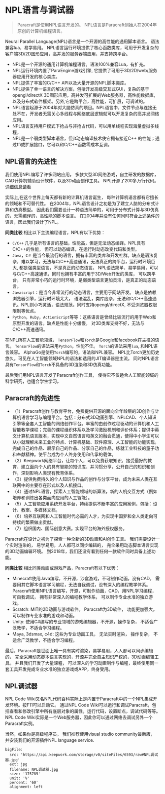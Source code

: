 # NPL语言与调试器

> Paracraft是使用NPL语言开发的。 NPL语言是Paracraft创始人在2004年原创的计算机编程语言。 

Neural Parallel Language(NPL)语言是一个开源的高性能的通用脚本语言。 语法兼容lua，易学易用。 NPL语言运行环境提供了核心函数类库，可用于开发复杂的客户端3D/2D图形应用，高并发的服务器端应用，并支持跨平台。

- NPL是一个开源的通用计算机编程语言。语法100%兼容Lua，有扩充。
- NPL运行环境内置了ParaEngine游戏引擎, 它提供了可用于3D/2D/web/服务器应用开发的核心类库。
- NPL提供了丰富的C/C++ API以及大量开源的NPL脚本类库。
- NPL提供了单一语言的解决方案，包括开发高级交互式GUI，复杂的基于opengl/directX 3D图形应用，高并发可扩展的Web服务器，高性能数据库，以及分布式软件框架。另外,它是跨平台，高性能，可扩展，可调试的。
- NPL语言起源于2004年对大脑仿真的项目。NPL语言中，文件节点与连接无处不在，开发者无需关心多线程与网络底层逻辑就可以开发复杂的高并发网络应用。
- NPL语言支持用户模式下抢占与非抢占代码，可以用单线程实现海量虚拟多线程。
- NPL是一个弱类型脚本语言，但jit动态编译技术使它拥有接近C++ 的性能；通过ffi或扩展接口，它可以和C/C++函数零成本互调。


## NPL语言的先进性

我们使用NPL编写了许多网站应用， 多款大型3D网络游戏，自主研发的数据库，CAD计算机辅助设计软件，以及3D动画创作工具。 NPL开源了200多万行代码。[详细信息请看](http://keepwork.com/intro/keepwork/NPL)

实际上,在这个世界上每天都有新的计算机语言诞生， 每种计算机语言都有它擅长的领域和不可替代性。 在2004年，NPL语言设计之初是为了建立人脑的分布式计算和仿真模型。 因此我们需要设计一种语法简单的，可用于分布式计算与3D仿真的，无需编译的，高性能的脚本语言。 在2004年并没有任何同时符合上述条件的语言，因此我们设计了NPL。 

**同类比较**
相比以下主流编程语言，NPL有以下优势：
* `C/C++` 几乎是所有语言的基础，性能高，但是无法动态编译。NPL具有C/C++的性能， 但可以动态编译，在运行时动态改变代码和类型。 
* `Java`，`C＃` 是当今最流行的语言，拥有丰富的类库和开发社群。缺点是语法复杂，难以学习，无法与C/C++高速通讯，无法真正的跨平台，运行时环境巨大, 都是强类型语言，不是真正的动态语言。 NPL语法简单，易学易用，可以与C/C++高速通讯，同时也拥有丰富的用于3D/Web开发的类库， 可以跨平台， 只有非常小巧的运行时环境，是弱类型语言更加灵活，是真正的动态语言。
* `Javascript`：是当今非常流行的动态语言，主要用于网站开发。 缺点是依赖浏览器引擎，运行时环境太大， 语法混乱，类库庞杂，无法和C/C++高速通讯。NPL则小巧灵活，语法规范，同时支持opengl/directX, 不受浏览器权限限制等优点。 
* `Python`，`Ruby`，`ActionScript`等等：这些语言是曾经比较流行的用于Web和原型开发的语言。缺点是性能十分缓慢， 对3D类库支持不好，无法与C/C++高速通讯。

在NPL所在人工智能领域， `TensorFlow`和`Torch`是Google和facebook在主推的语言。 `TensorFlow`的语法采用`Python`，性能不佳。 `Torch`的语法采用`lua`, 和NPL语言兼容。 AlphaGo是使用`Torch`编写的，语法和NPL兼容。 NPL比Torch更加历史悠久。可见在人工智能领域NPL的语法和选用的JIT编译器是主流。 同时NPL语言具有`TensorFlow`和`Torch`不具备的3D渲染和3D仿真功能。 

最后我们用NPL语言开发了Paracraft创作工具， 使得它不仅适合人工智能领域的科学研究，也适合学生学习。 

## Paracraft的先进性
- （1）Paracraft创作与教育平台，免费提供开源的面向全年龄层的3D创作与计算机语言学习与编程平台。包括：分布式3D动画引擎、NPLCAD、个人知识引擎等全套人工智能的网络创作平台。丰富的由创作过程驱动的计算机和人工智能教学课程；完善的课程组织体系以及学习激励机制和评价体系；提供中英文计算机语言版本，实现中文自然语言和英文的融会贯通，使得中小学生可以从小就理解未来工业的特点、计算机基础、软件原理、人工智能的功能实现，完成自己的作品、展示自己的作品、分享自己的作品，练就工业科技的童子功和奉献精神。使平台成为个人终身使用和传承的载体。 
- （2）Keepwork网络平台，让每个人，可以免费获取知识，接受最好的教育，建立面向个人的具有智能的知识库，并习惯分享，公开自己的知识和创作，深刻影响人类现有教育体系。 
- （3）提供免费持久的个人知识与作品的创作与分享平台，成为未来人类在互联网中的主要存在形式以及人机接口。
- （4）通过NPL语言，探索人工智能领域的新算法，新的人机交互方式（例如培养和训练出各类面向应用的人工智能）。 
- （5）人工智能应用系统开发平台，持续提供不断丰富的应用案例，包括：设计、教案、多媒体文档。 
- （6）培养互联网和人工智能时代必需的人才，为实现中国梦和全人类走向可持续的繁荣做出贡献。 
- （7）组织国内、国际创意大赛。实现平台的海外授权服务。


Paracraft在设计之初为了探索一种全新的3D动画和AI创作工具。 我们需要设计一个实时渲染的， 易学易用，人人都可以同步编辑的， 完全采用动态脚本语言实现的3D动画编辑环境。 到2018年，我们还没有看到任何一款软件同时具备上述功能。 

**同类比较**
相比同类动画或游戏产品，Paracraft有以下优势：
- Minecraft使用Java编写，不开源，沙盒游戏，不可制作动画，没有CAD， 需要用其它脚本语言学习编程，无法自我调试，没有深入的编程教学体系。Paracraft使用NPL语言编写，开源，可制作动画，CAD，用NPL学习编程，可自我调试， 拥有非常深入的编程教学体系， 可以制作专业水准的独立游戏。 
- Scratch: MIT的2D动画与游戏软件。 Paracraft为3D软件， 功能更加强大。 可以制作专业水准的游戏和动画。 
- Unity: 使用C#编写的专业领域的游戏编辑器，不开源，操作复杂， 不适合广泛教学，不适合学习编程。
- Maya, 3dsmax, c4d: 这些为专业动画工具， 无法实时渲染， 操作复杂， 不适合广泛教学，不适合学习编程。 

最后，Paracraft是世面上唯一具有实时渲染，易学易用，人人都可以同步编辑的， 完全采用动态脚本语言实现的，开源并完全自主知识产权的，3D动画编辑工具。 并且我们开发了大量课程， 可以深入的学习动画制作与编程，最终使用同一套工具开发完成专业水准的独立游戏或APP，终身受用。 






## NPL调试器

NPL Code Wiki又名NPL代码百科实际上是内置于Paracraft中的一个NPL集成开发环境。按F11可以启动它。 通过NPL Code Wiki可以运行和调试Paracraft，包括查看和修改引擎中所有底层对象的属性，运行代码，设置断点，调试代码等等。 NPL Code Wiki实际是一个Web服务器，因此你可以通过网络去调试另外一个Paracraft实例。 

当然，如果你是高级程序员， 我们推荐使用visual studio community最新版， 并安装我们的开源插件NPL language service. 


 
```@BigFile
bigFile:
  src: 'https://api.keepwork.com/storage/v0/siteFiles/6593/raw#NPL调试器.jpg'
  ext: jpg
  filename: NPL调试器.jpg
  size: '175785'
  unit: '%'
  percent: '60'
  alignment: left

```